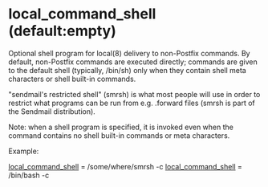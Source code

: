 # local_command_shell (default:empty) 


Optional shell program for local(8) delivery to non-Postfix commands.
By default, non-Postfix commands are executed directly; commands
are given to the default shell (typically, /bin/sh) only when they
contain shell meta characters or shell built-in commands.


 "sendmail's restricted shell" (smrsh) is what most people will
use in order to restrict what programs can be run from e.g. .forward
files (smrsh is part of the Sendmail distribution).  

 Note: when a shell program is specified, it is invoked even
when the command contains no shell built-in commands or meta
characters.  


Example:



<a href="postconf.5.html#local_command_shell">local_command_shell</a> = /some/where/smrsh -c
<a href="postconf.5.html#local_command_shell">local_command_shell</a> = /bin/bash -c



